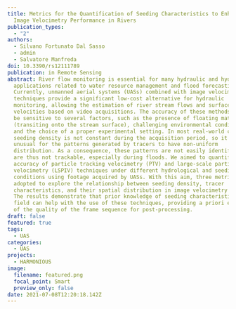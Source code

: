 ```yaml
---
title: Metrics for the Quantification of Seeding Characteristics to Enhance
  Image Velocimetry Performance in Rivers
publication_types:
  - "2"
authors:
  - Silvano Fortunato Dal Sasso
  - admin
  - Salvatore Manfreda
doi: 10.3390/rs12111789
publication: in Remote Sensing
abstract: River flow monitoring is essential for many hydraulic and hydrologic
  applications related to water resource management and flood forecasting.
  Currently, unmanned aerial systems (UASs) combined with image velocimetry
  techniques provide a significant low-cost alternative for hydraulic
  monitoring, allowing the estimation of river stream flows and surface flow
  velocities based on video acquisitions. The accuracy of these methods tends to
  be sensitive to several factors, such as the presence of floating materials
  (transiting onto the stream surface), challenging environmental conditions,
  and the choice of a proper experimental setting. In most real-world cases, the
  seeding density is not constant during the acquisition period, so it is not
  unusual for the patterns generated by tracers to have non-uniform
  distribution. As a consequence, these patterns are not easily identifiable and
  are thus not trackable, especially during floods. We aimed to quantify the
  accuracy of particle tracking velocimetry (PTV) and large-scale particle image
  velocimetry (LSPIV) techniques under different hydrological and seeding
  conditions using footage acquired by UASs. With this aim, three metrics were
  adopted to explore the relationship between seeding density, tracer
  characteristics, and their spatial distribution in image velocimetry accuracy.
  The results demonstrate that prior knowledge of seeding characteristics in the
  field can help with the use of these techniques, providing a priori evaluation
  of the quality of the frame sequence for post-processing.
draft: false
featured: true
tags:
  - UAS
categories:
  - UAS
projects:
  - HARMONIOUS
image:
  filename: featured.png
  focal_point: Smart
  preview_only: false
date: 2021-07-08T12:20:18.142Z
---
```

